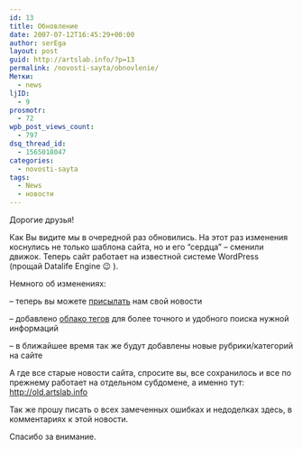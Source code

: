 ```yaml
---
id: 13
title: Обновление
date: 2007-07-12T16:45:29+00:00
author: serEga
layout: post
guid: http://artslab.info/?p=13
permalink: /novosti-sayta/obnovlenie/
Метки:
  - news
ljID:
  - 9
prosmotr:
  - 72
wpb_post_views_count:
  - 797
dsq_thread_id:
  - 1565018047
categories:
  - novosti-sayta
tags:
  - News
  - новости
---
```

Дорогие друзья!

Как Вы видите мы в очередной раз обновились. На этот раз изменения коснулись не только шаблона сайта, но и его &#8220;сердца&#8221; &#8211; сменили движок. Теперь сайт работает на известной системе WordPress (прощай Datalife Engine 😉 ).

Немного об изменениях:

&#8211; теперь вы можете <a TITLE="Прислать новость" HREF="http://artslab.info/?page_id=5">присылать</a> нам свой новости

&#8211; добавлено <a TITLE="Облако тегов" HREF="http://artslab.info/?page_id=6">облако тегов</a> для более точного и удобного поиска нужной информаций

&#8211; в ближайшее время так же будут добавлены новые рубрики/категорий на сайте

А где все старые новости сайта, спросите вы, все сохранилось и все по прежнему работает на отдельном субдомене, а именно тут: <a TARGET="_blank" TITLE="Старый artslab" HREF="http://old.artslab.info">http://old.artslab.info</a>

Так же прошу писать о всех замеченных ошибках и недоделках здесь, в комментариях к этой новости.

Спасибо за внимание.